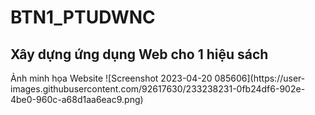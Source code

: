 # BTN1_PTUDWNC
<h2>Xây dựng ứng dụng Web cho 1 hiệu sách</h2>
Ảnh minh họa Website
![Screenshot 2023-04-20 085606](https://user-images.githubusercontent.com/92617630/233238231-0fb24df6-902e-4be0-960c-a68d1aa6eac9.png)
